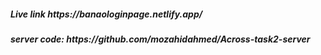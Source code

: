 <h5> Live link https://banaologinpage.netlify.app/</h5>

<h5> server code: https://github.com/mozahidahmed/Across-task2-server</h5>
